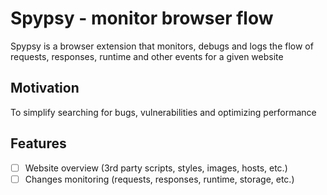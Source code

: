 # Spypsy - monitor browser flow 

Spypsy is a browser extension that monitors, debugs and logs the flow of requests, responses, runtime and other events for a given website

## Motivation

To simplify searching for bugs, vulnerabilities and optimizing performance

## Features

- [ ] Website overview (3rd party scripts, styles, images, hosts, etc.)
- [ ] Changes monitoring (requests, responses, runtime, storage, etc.)
